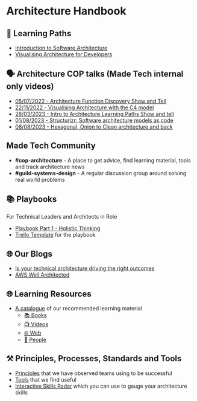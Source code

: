 # Architecture Handbook
## 🏫 Learning Paths
- [Introduction to Software Architecture](learning_paths/introduction_to_software_architecture.md)
- [Visualising Architecture for Developers](learning_paths/visualising_architecture/1_why_visualise.md)

## 🗣️ Architecture COP talks (Made Tech internal only videos)
- [05/07/2022 - Architecture Function Discovery Show and Tell](https://drive.google.com/file/d/1Qk7DCHTXl_kxSt75-cjXpx6T0aYeuwSo/view?usp=sharing)
- [22/11/2022 - Visualising Architecture with the C4 model](https://drive.google.com/file/d/14R3OpBbcN0xbU_XeQQfG7ocehkw_U0w3/view)
- [28/03/2023 - Intro to Architecture Learning Paths Show and tell](https://drive.google.com/file/d/1K0jJHByLXzPSaO8f0ZCwHc4n7Ffy3Hrq/view)
- [01/08/2023 - Structurizr: Software architecture models as code](https://drive.google.com/file/d/1K0jJHByLXzPSaO8f0ZCwHc4n7Ffy3Hrq/view)
- [08/08/2023 - Hexagonal, Onion to Clean architecture and back](https://drive.google.com/file/d/1z2cpyb_sYOHj8Kq4ZAnaLts0aVwr9TvM/view)

## Made Tech Community

- **#cop-architecture** - A place to get advice, find learning material, tools and track architecture news
- **#guild-systems-design** - A regular discussion group around solving real world problems

## 📚 Playbooks
For Technical Leaders and Architects in Role

- [Playbook Part 1 - Holistic Thinking](https://docs.google.com/presentation/d/1RwBxzT37oZNXWZzJBgZ9e-IzXfYOlf7FnGIPdjEZV-Q/edit?usp=sharing)
- [Trello Template](https://trello.com/b/YIcVgWde/architecture-playbook-template) for the playbook

## 🌐 Our Blogs
- [Is your technical architecture driving the right outcomes](https://www.madetech.com/blog/is-your-technical-architecture-driving-the-right-outcomes/?utm_content=305104948&utm_medium=social&utm_source=linkedin&hss_channel=lcp-276725)
- [AWS Well Architected](https://www.madetech.com/blog/aws-well-architected/)

## 🌐 Learning Resources
- [A catalogue](resources.md) of our recommended learning material
   - [📚 Books](resources.md#books)
   - [📺 Videos](resources.md#videos)
   - [🌐 Web](resources.md#web)
   - [💁 People](resources.md#people)

## ⚒️ Principles, Processes, Standards and Tools
- [Principles](principles.md) that we have observed teams using to be successful
- [Tools](principles/tools.md) that we find useful
- [Interactive Skills Radar](https://madetech.github.io/skills-radar-prototype/) which you can use to gauge your architecture skills
